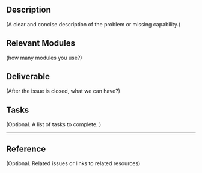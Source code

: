 ## Description

(A clear and concise description of the problem or missing capability.)

## Relevant Modules

(how many modules you use?)

## Deliverable

(After the issue is closed, what we can have?)

## Tasks 

(Optional. A list of tasks to complete. )


---


## Reference 

(Optional. Related issues or links to related resources)
